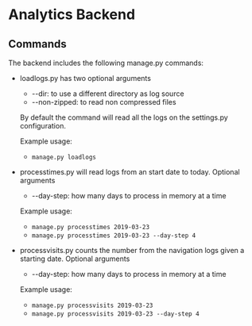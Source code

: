 # Analytics Backend

## Commands

The backend includes the following manage.py commands:
- loadlogs.py has two optional arguments
  - --dir: to use a different directory as log source
  - --non-zipped: to read non compressed files
  
  By default the command will read all the logs on the settings.py configuration.
  
  Example usage:
  - ```manage.py loadlogs```
- processtimes.py will read logs from an start date to today. Optional arguments 
  - --day-step: how many days to process in memory at a time

  Example usage:
  - ```manage.py processtimes 2019-03-23```
  - ```manage.py processtimes 2019-03-23 --day-step 4 ```

- processvisits.py counts the number from the navigation logs given a starting date.
Optional arguments 
  - --day-step: how many days to process in memory at a time

  Example usage:
  - ```manage.py processvisits 2019-03-23```
  - ```manage.py processvisits 2019-03-23 --day-step 4 ```

